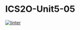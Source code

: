 # ICS2O-Unit5-05
[![linter](https://github.com/Aiden-Kwong/ICS2O-Unit5-05/workflows/linter/badge.svg)](https://github.com/marketplace/actions/super-linter)
